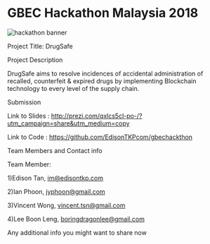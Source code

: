 # GBEC Hackathon Malaysia 2018
![hackathon banner](https://github.com/GoBlockchainNetwork/HackathonMalaysia2018/blob/master/docs/banner.jpg)

Project Title: DrugSafe

Project Description

DrugSafe aims to resolve incidences of accidental administration of recalled, counterfeit & expired drugs by implementing Blockchain technology to every level of the supply chain.

Submission

Link to Slides :  http://prezi.com/qxlcs5cl-po-/?utm_campaign=share&utm_medium=copy

Link to Code : https://github.com/EdisonTKPcom/gbechackthon

Team Members and Contact info

Team Member: 

1)Edison Tan, im@edisontkp.com

2)Ian Phoon, jyphoon@gmail.com

3)Vincent Wong, vincent.tsn@gmail.com

4)Lee Boon Leng, boringdragonlee@gmail.com

Any additional info you might want to share now
